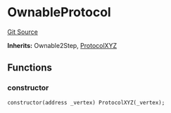 # OwnableProtocol
[Git Source](https://github.com/llama-community/vertex-v1/blob/bebc34645ed954bf693ee3ddf5ddd21359ce35fc/src/mock/OwnableProtocol.sol)

**Inherits:**
Ownable2Step, [ProtocolXYZ](/src/mock/ProtocolXYZ.sol/contract.ProtocolXYZ.md)


## Functions
### constructor


```solidity
constructor(address _vertex) ProtocolXYZ(_vertex);
```

